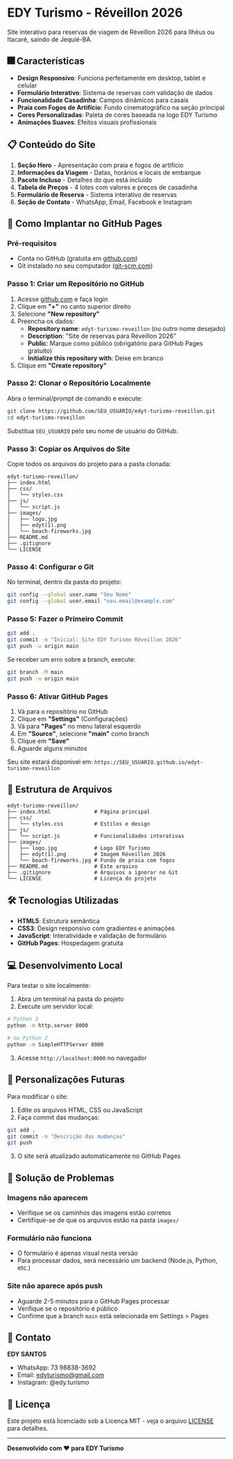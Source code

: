 # EDY Turismo - Réveillon 2026

Site interativo para reservas de viagem de Réveillon 2026 para Ilhéus ou Itacaré, saindo de Jequié-BA.

## 🎆 Características

- **Design Responsivo**: Funciona perfeitamente em desktop, tablet e celular
- **Formulário Interativo**: Sistema de reservas com validação de dados
- **Funcionalidade Casadinha**: Campos dinâmicos para casais
- **Praia com Fogos de Artifício**: Fundo cinematográfico na seção principal
- **Cores Personalizadas**: Paleta de cores baseada na logo EDY Turismo
- **Animações Suaves**: Efeitos visuais profissionais

## 📋 Conteúdo do Site

1. **Seção Hero** - Apresentação com praia e fogos de artifício
2. **Informações da Viagem** - Datas, horários e locais de embarque
3. **Pacote Incluso** - Detalhes do que está incluído
4. **Tabela de Preços** - 4 lotes com valores e preços de casadinha
5. **Formulário de Reserva** - Sistema interativo de reservas
6. **Seção de Contato** - WhatsApp, Email, Facebook e Instagram

## 🚀 Como Implantar no GitHub Pages

### Pré-requisitos

- Conta no GitHub (gratuita em [github.com](https://github.com))
- Git instalado no seu computador ([git-scm.com](https://git-scm.com))

### Passo 1: Criar um Repositório no GitHub

1. Acesse [github.com](https://github.com) e faça login
2. Clique em **"+"** no canto superior direito
3. Selecione **"New repository"**
4. Preencha os dados:
   - **Repository name**: `edyt-turismo-reveillon` (ou outro nome desejado)
   - **Description**: "Site de reservas para Réveillon 2026"
   - **Public**: Marque como público (obrigatório para GitHub Pages gratuito)
   - **Initialize this repository with**: Deixe em branco
5. Clique em **"Create repository"**

### Passo 2: Clonar o Repositório Localmente

Abra o terminal/prompt de comando e execute:

```bash
git clone https://github.com/SEU_USUARIO/edyt-turismo-reveillon.git
cd edyt-turismo-reveillon
```

Substitua `SEU_USUARIO` pelo seu nome de usuário do GitHub.

### Passo 3: Copiar os Arquivos do Site

Copie todos os arquivos do projeto para a pasta clonada:

```
edyt-turismo-reveillon/
├── index.html
├── css/
│   └── styles.css
├── js/
│   └── script.js
├── images/
│   ├── logo.jpg
│   ├── edyt(1).png
│   └── beach-fireworks.jpg
├── README.md
├── .gitignore
└── LICENSE
```

### Passo 4: Configurar o Git

No terminal, dentro da pasta do projeto:

```bash
git config --global user.name "Seu Nome"
git config --global user.email "seu.email@example.com"
```

### Passo 5: Fazer o Primeiro Commit

```bash
git add .
git commit -m "Inicial: Site EDY Turismo Réveillon 2026"
git push -u origin main
```

Se receber um erro sobre a branch, execute:

```bash
git branch -M main
git push -u origin main
```

### Passo 6: Ativar GitHub Pages

1. Vá para o repositório no GitHub
2. Clique em **"Settings"** (Configurações)
3. Vá para **"Pages"** no menu lateral esquerdo
4. Em **"Source"**, selecione **"main"** como branch
5. Clique em **"Save"**
6. Aguarde alguns minutos

Seu site estará disponível em: `https://SEU_USUARIO.github.io/edyt-turismo-reveillon`

## 📁 Estrutura de Arquivos

```
edyt-turismo-reveillon/
├── index.html              # Página principal
├── css/
│   └── styles.css          # Estilos e design
├── js/
│   └── script.js           # Funcionalidades interativas
├── images/
│   ├── logo.jpg            # Logo EDY Turismo
│   ├── edyt(1).png         # Imagem Réveillon 2026
│   └── beach-fireworks.jpg # Fundo de praia com fogos
├── README.md               # Este arquivo
├── .gitignore              # Arquivos a ignorar no Git
└── LICENSE                 # Licença do projeto
```

## 🛠️ Tecnologias Utilizadas

- **HTML5**: Estrutura semântica
- **CSS3**: Design responsivo com gradientes e animações
- **JavaScript**: Interatividade e validação de formulário
- **GitHub Pages**: Hospedagem gratuita

## 💻 Desenvolvimento Local

Para testar o site localmente:

1. Abra um terminal na pasta do projeto
2. Execute um servidor local:

```bash
# Python 3
python -m http.server 8000

# ou Python 2
python -m SimpleHTTPServer 8000
```

3. Acesse `http://localhost:8000` no navegador

## 📝 Personalizações Futuras

Para modificar o site:

1. Edite os arquivos HTML, CSS ou JavaScript
2. Faça commit das mudanças:

```bash
git add .
git commit -m "Descrição das mudanças"
git push
```

3. O site será atualizado automaticamente no GitHub Pages

## 🔧 Solução de Problemas

### Imagens não aparecem
- Verifique se os caminhos das imagens estão corretos
- Certifique-se de que os arquivos estão na pasta `images/`

### Formulário não funciona
- O formulário é apenas visual nesta versão
- Para processar dados, será necessário um backend (Node.js, Python, etc.)

### Site não aparece após push
- Aguarde 2-5 minutos para o GitHub Pages processar
- Verifique se o repositório é público
- Confirme que a branch `main` está selecionada em Settings > Pages

## 📧 Contato

**EDY SANTOS**
- WhatsApp: 73 98838-3692
- Email: edyturismo@gmail.com
- Instagram: @edy.turismo

## 📄 Licença

Este projeto está licenciado sob a Licença MIT - veja o arquivo [LICENSE](LICENSE) para detalhes.

---

**Desenvolvido com ❤️ para EDY Turismo**

